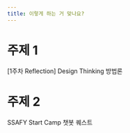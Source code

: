 ```yaml
---
title: 이렇게 하는 거 맞나요?
---
```


# 주제 1

[1주차 Reflection] Design Thinking 방법론

# 주제 2

SSAFY Start Camp 챗봇 퀘스트
